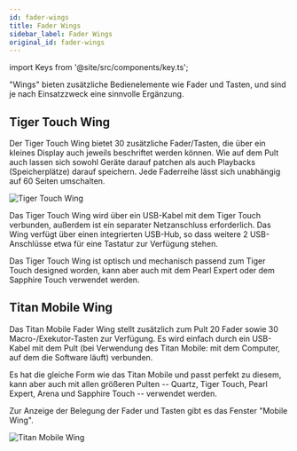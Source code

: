 ```yaml
---
id: fader-wings
title: Fader Wings
sidebar_label: Fader Wings
original_id: fader-wings
---
```


import Keys from '@site/src/components/key.ts';

"Wings" bieten zusätzliche Bedienelemente wie Fader und Tasten, und sind
je nach Einsatzzweck eine sinnvolle Ergänzung.

## Tiger Touch Wing


Der Tiger Touch Wing bietet 30 zusätzliche Fader/Tasten, die über ein
kleines Display auch jeweils beschriftet werden können. Wie auf dem Pult
auch lassen sich sowohl Geräte darauf patchen als auch Playbacks
(Speicherplätze) darauf speichern. Jede Faderreihe lässt sich unabhängig
auf 60 Seiten umschalten.

![Tiger Touch Wing](/docs/images/Tiger-Touch-Wing.png)

Das Tiger Touch Wing wird über ein USB-Kabel mit dem Tiger Touch
verbunden, außerdem ist ein separater Netzanschluss erforderlich. Das
Wing verfügt über einen integrierten USB-Hub, so dass weitere 2
USB-Anschlüsse etwa für eine Tastatur zur Verfügung stehen.

Das Tiger Touch Wing ist optisch und mechanisch passend zum Tiger Touch
designed worden, kann aber auch mit dem Pearl Expert oder dem Sapphire
Touch verwendet werden.

## Titan Mobile Wing

Das Titan Mobile Fader Wing stellt zusätzlich zum Pult 20 Fader sowie 30
Macro-/Exekutor-Tasten zur Verfügung. Es wird einfach durch ein
USB-Kabel mit dem Pult (bei Verwendung des Titan Mobile: mit dem
Computer, auf dem die Software läuft) verbunden.

Es hat die gleiche Form wie das Titan Mobile und passt perfekt zu
diesem, kann aber auch mit allen größeren Pulten -- Quartz, Tiger Touch,
Pearl Expert, Arena und Sapphire Touch -- verwendet werden.

Zur Anzeige der Belegung der Fader und Tasten gibt es das Fenster
"Mobile Wing".

![Titan Mobile Wing](/docs/images/Titan-Mobile-Wing.png)
